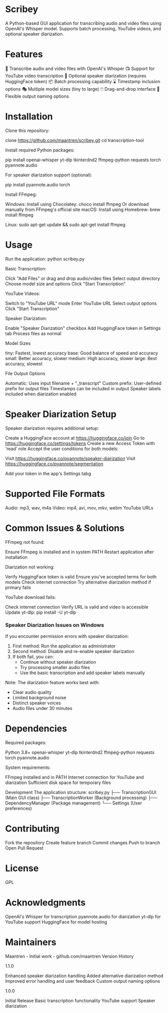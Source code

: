 # Scribey
A Python-based GUI application for transcribing audio and video files using OpenAI's Whisper model. Supports batch processing, YouTube videos, and optional speaker diarization.

# Features

🎯 Transcribe audio and video files with OpenAI's Whisper
📺 Support for YouTube video transcription
👥 Optional speaker diarization (requires HuggingFace token)
📦 Batch processing capability
⌛ Timestamp inclusion options
🎭 Multiple model sizes (tiny to large)
🖱️ Drag-and-drop interface
💾 Flexible output naming options

# Installation
Clone this repository:

clone https://github.com/maantren/scribey.git
cd transcription-tool

Install required Python packages:

pip install openai-whisper yt-dlp tkinterdnd2 ffmpeg-python requests torch pyannote.audio

For speaker diarization support (optional):

pip install pyannote.audio torch

Install FFmpeg:

Windows: Install using Chocolatey:
choco install ffmpeg
Or download manually from FFmpeg's official site
macOS: Install using Homebrew:
brew install ffmpeg

Linux:
sudo apt-get update && sudo apt-get install ffmpeg

# Usage

Run the application:
python scribey.py

Basic Transcription:

Click "Add Files" or drag and drop audio/video files
Select output directory
Choose model size and options
Click "Start Transcription"

YouTube Videos:

Switch to "YouTube URL" mode
Enter YouTube URL
Select output options
Click "Start Transcription"

Speaker Diarization:

Enable "Speaker Diarization" checkbox
Add HuggingFace token in Settings tab
Process files as normal

Model Sizes

tiny: Fastest, lowest accuracy
base: Good balance of speed and accuracy
small: Better accuracy, slower
medium: High accuracy, slower
large: Best accuracy, slowest

File Output Options

Automatic: Uses input filename + "_transcript"
Custom prefix: User-defined prefix for output files
Timestamps can be included in output
Speaker labels included when diarization enabled

# Speaker Diarization Setup

Speaker diarization requires additional setup:

Create a HuggingFace account at https://huggingface.co/join
Go to https://huggingface.co/settings/tokens
Create a new Access Token with 'read' role
Accept the user conditions for both models:

Visit https://huggingface.co/pyannote/speaker-diarization
Visit https://huggingface.co/pyannote/segmentation


Add your token in the app's Settings tabg

# Supported File Formats

Audio: mp3, wav, m4a
Video: mp4, avi, mov, mkv, webm
YouTube URLs

# Common Issues & Solutions

FFmpeg not found:

Ensure FFmpeg is installed and in system PATH
Restart application after installation

Diarization not working:

Verify HuggingFace token is valid
Ensure you've accepted terms for both models
Check internet connection
Try alternative diarization method if primary fails

YouTube download fails:

Check internet connection
Verify URL is valid and video is accessible
Update yt-dlp: pip install -U yt-dlp

### Speaker Diarization Issues on Windows

If you encounter permission errors with speaker diarization:

1. First method: Run the application as administrator
2. Second method: Disable and re-enable speaker diarization
3. If both fail, you can:
   - Continue without speaker diarization
   - Try processing smaller audio files
   - Use the basic transcription and add speaker labels manually

Note: The diarization feature works best with:
- Clear audio quality
- Limited background noise
- Distinct speaker voices
- Audio files under 30 minutes

# Dependencies

Required packages:

Python 3.8+
openai-whisper
yt-dlp
tkinterdnd2
ffmpeg-python
requests
torch
pyannote.audio

System requirements:

FFmpeg installed and in PATH
Internet connection for YouTube and diarization
Sufficient disk space for temporary files

Development
The application structure:
scribey.py
├── TranscriptionGUI (Main GUI class)
├── TranscriptionWorker (Background processing)
├── DependencyManager (Package management)
└── Settings (User preferences)

# Contributing

Fork the repository
Create feature branch
Commit changes
Push to branch
Open Pull Request

# License
GPL

# Acknowledgments

OpenAI's Whisper for transcription
pyannote.audio for diarization
yt-dlp for YouTube support
HuggingFace for model hosting

# Maintainers
Maantren - Initial work - github.com/maantren
Version History

1.1.0

Enhanced speaker diarization handling
Added alternative diarization method
Improved error handling and user feedback
Custom output naming options

1.0.0

Initial Release
Basic transcription functionality
YouTube support
Speaker diarization


